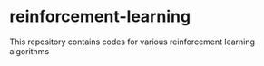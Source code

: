 # reinforcement-learning
This repository contains codes for various reinforcement learning algorithms
